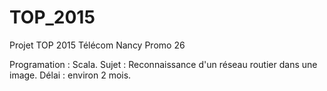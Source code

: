 # TOP_2015

Projet TOP 2015 Télécom Nancy Promo 26

Programation : Scala.
Sujet : Reconnaissance d'un réseau routier dans une image.
Délai : environ 2 mois.
